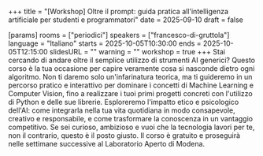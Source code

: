 +++
title = "[Workshop] Oltre il prompt: guida pratica all'intelligenza artificiale per studenti e programmatori"
date = 2025-09-10
draft = false

[params]
rooms = ["periodici"]
speakers = ["francesco-di-gruttola"]
language = "Italiano"
starts = 2025-10-05T10:30:00
ends = 2025-10-05T12:15:00
slidesURL = ""
warning = ""
workshop = true
+++
Stai cercando di andare oltre il semplice utilizzo di strumenti AI generici? Questo corso è la tua occasione per capire veramente cosa si nasconde dietro ogni algoritmo. Non ti daremo solo un'infarinatura teorica, ma ti guideremo in un percorso pratico e interattivo per dominare i concetti di Machine Learning e Computer Vision, fino a realizzare i tuoi primi progetti concreti con l'utilizzo di Python e delle sue librerie. Esploreremo l'impatto etico e psicologico dell'AI: come integrarla nella tua vita quotidiana in modo consapevole, creativo e responsabile, e come trasformare la conoscenza in un vantaggio competitivo. Se sei curioso, ambizioso e vuoi che la tecnologia lavori per te, non il contrario, questo è il posto giusto. Il corso è gratuito e proseguirà nelle settimane successive al Laboratorio Aperto di Modena.